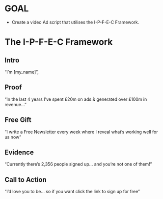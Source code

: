 # GOAL
- Create a video Ad script that utilises the I-P-F-E-C Framework.

# The I-P-F-E-C Framework

## Intro
“I’m [my_name]”,

## Proof
“In the last 4 years I’ve spent £20m on ads & generated over £100m in revenue…”

## Free Gift
“I write a Free Newsletter every week where I reveal what’s working well for us now”

## Evidence
“Currently there’s 2,356 people signed up… and you’re not one of them!”

## Call to Action
“I’d love you to be… so if you want click the link to sign up for free”
